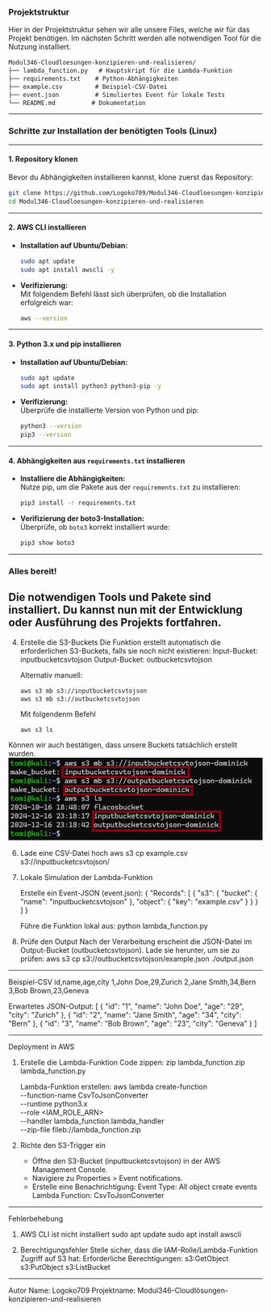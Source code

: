 ### Projektstruktur
Hier in der Projektstruktur sehen wir alle unsere Files, welche wir für das Projekt benötigen.
Im nächsten Schritt werden alle notwendigen Tool für die Nutzung installiert.
```
Modul346-Cloudloesungen-konzipieren-und-realisieren/
├── lambda_function.py   # Hauptskript für die Lambda-Funktion
├── requirements.txt    # Python-Abhängigkeiten
├── example.csv         # Beispiel-CSV-Datei
├── event.json          # Simuliertes Event für lokale Tests
└── README.md          # Dokumentation
```

---

### Schritte zur Installation der benötigten Tools (Linux)

---

#### 1. **Repository klonen**
Bevor du Abhängigkeiten installieren kannst, klone zuerst das Repository:
```bash
git clone https://github.com/Logoko709/Modul346-Cloudloesungen-konzipieren-und-realisieren.git
cd Modul346-Cloudloesungen-konzipieren-und-realisieren
```
---

#### 2. **AWS CLI installieren**
- **Installation auf Ubuntu/Debian:**
  ```bash
  sudo apt update
  sudo apt install awscli -y
  ```
- **Verifizierung:**  
  Mit folgendem Befehl lässt sich überprüfen, ob die Installation erfolgreich war:
  ```bash
  aws --version
  ```

---

#### 3. **Python 3.x und pip installieren**
- **Installation auf Ubuntu/Debian:**
  ```bash
  sudo apt update
  sudo apt install python3 python3-pip -y
  ```
- **Verifizierung:**  
  Überprüfe die installierte Version von Python und pip:
  ```bash
  python3 --version
  pip3 --version
  ```

---

#### 4. **Abhängigkeiten aus `requirements.txt` installieren**
- **Installiere die Abhängigkeiten:**  
  Nutze pip, um die Pakete aus der `requirements.txt` zu installieren:
  ```bash
  pip3 install -r requirements.txt
  ```
- **Verifizierung der boto3-Installation:**  
  Überprüfe, ob `boto3` korrekt installiert wurde:
  ```bash
  pip3 show boto3
  ```

---

### Alles bereit!  
Die notwendigen Tools und Pakete sind installiert. Du kannst nun mit der Entwicklung oder Ausführung des Projekts fortfahren.
------------------------------------------------------------
4. Erstelle die S3-Buckets
   Die Funktion erstellt automatisch die erforderlichen S3-Buckets, falls sie noch nicht existieren:
   Input-Bucket: inputbucketcsvtojson
   Output-Bucket: outbucketcsvtojson

   Alternativ manuell:
   ```
   aws s3 mb s3://inputbucketcsvtojson
   aws s3 mb s3://outbucketcsvtojson
   ```
   Mit folgendenm Befehl
   ```
   aws s3 ls
   ```
  Können wir auch bestätigen, dass unsere Buckets tatsächlich erstellt wurden.
  ![create-buckets](create-buckets.png)


6. Lade eine CSV-Datei hoch
   aws s3 cp example.csv s3://inputbucketcsvtojson/

7. Lokale Simulation der Lambda-Funktion

   Erstelle ein Event-JSON (event.json):
   {
       "Records": [
           {
               "s3": {
                   "bucket": {
                       "name": "inputbucketcsvtojson"
                   },
                   "object": {
                       "key": "example.csv"
                   }
               }
           }
       ]
   }

   Führe die Funktion lokal aus:
   python lambda_function.py

8. Prüfe den Output
   Nach der Verarbeitung erscheint die JSON-Datei im Output-Bucket (outbucketcsvtojson).
   Lade sie herunter, um sie zu prüfen:
   aws s3 cp s3://outbucketcsvtojson/example.json ./output.json

------------------------------------------------------------

Beispiel-CSV
id,name,age,city
1,John Doe,29,Zurich
2,Jane Smith,34,Bern
3,Bob Brown,23,Geneva

Erwartetes JSON-Output:
[
    {
        "id": "1",
        "name": "John Doe",
        "age": "29",
        "city": "Zurich"
    },
    {
        "id": "2",
        "name": "Jane Smith",
        "age": "34",
        "city": "Bern"
    },
    {
        "id": "3",
        "name": "Bob Brown",
        "age": "23",
        "city": "Geneva"
    }
]

------------------------------------------------------------

Deployment in AWS

1. Erstelle die Lambda-Funktion
   Code zippen:
   zip lambda_function.zip lambda_function.py

   Lambda-Funktion erstellen:
   aws lambda create-function \
       --function-name CsvToJsonConverter \
       --runtime python3.x \
       --role <IAM_ROLE_ARN> \
       --handler lambda_function.lambda_handler \
       --zip-file fileb://lambda_function.zip

2. Richte den S3-Trigger ein
   - Öffne den S3-Bucket (inputbucketcsvtojson) in der AWS Management Console.
   - Navigiere zu Properties > Event notifications.
   - Erstelle eine Benachrichtigung:
     Event Type: All object create events
     Lambda Function: CsvToJsonConverter

------------------------------------------------------------

Fehlerbehebung

1. AWS CLI ist nicht installiert
   sudo apt update
   sudo apt install awscli

2. Berechtigungsfehler
   Stelle sicher, dass die IAM-Rolle/Lambda-Funktion Zugriff auf S3 hat:
   Erforderliche Berechtigungen:
   s3:GetObject
   s3:PutObject
   s3:ListBucket

------------------------------------------------------------

Autor
Name: Logoko709
Projektname: Modul346-Cloudlösungen-konzipieren-und-realisieren
